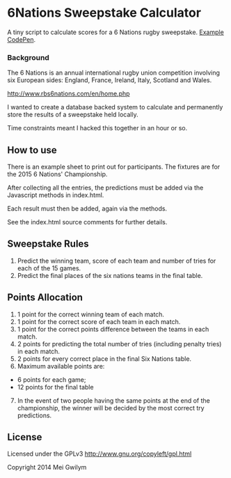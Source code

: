 # 6Nations Sweepstake Calculator

A tiny script to calculate scores for a 6 Nations rugby sweepstake. [Example CodePen](http://codepen.io/anon/pen/wdLBx). 

### Background

The 6 Nations is an annual  international rugby union competition involving six European sides: England, France, Ireland, Italy, Scotland and Wales. 

http://www.rbs6nations.com/en/home.php

I wanted to create a database backed system to calculate and permanently store the results of a sweepstake held locally. 

Time constraints meant I hacked this together in an hour or so. 

## How to use

There is an example sheet to print out for participants. The fixtures are for the 2015 6 Nations' Championship. 

After collecting all the entries, the predictions must be added via the Javascript methods in index.html. 

Each result must then be added, again via the methods. 

See the index.html source comments for further details. 

## Sweepstake Rules

1. Predict the winning team, score of each team and number of tries for each of the 15 games.
2. Predict the final places of the six nations teams in the final table.

## Points Allocation

1. 1 point for the correct winning team of each match.
2. 1 point for the correct score of each team in each match.
3. 1 point for the correct points difference between the teams in each match.
4. 2 points for predicting the total number of tries (including penalty tries) in each match.
5. 2 points for every correct place in the final Six Nations table.
6. Maximum available points are:
  * 6 points for each game;
  * 12 points for the final table
7. In the event of two people having the same points at the end of the championship, the winner will be decided by the most correct try predictions.

## License

Licensed under the GPLv3 http://www.gnu.org/copyleft/gpl.html

Copyright 2014 Mei Gwilym